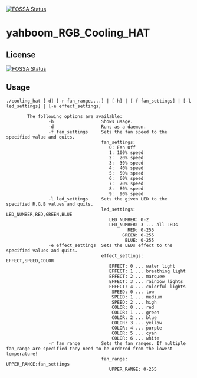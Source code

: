 [![FOSSA Status](https://app.fossa.com/api/projects/git%2Bgithub.com%2Fvookimedlo%2Fyahboom_RGB_Cooling_HAT.svg?type=shield)](https://app.fossa.com/projects/git%2Bgithub.com%2Fvookimedlo%2Fyahboom_RGB_Cooling_HAT?ref=badge_shield)

# yahboom_RGB_Cooling_HAT

## License
[![FOSSA Status](https://app.fossa.com/api/projects/git%2Bgithub.com%2Fvookimedlo%2Fyahboom_RGB_Cooling_HAT.svg?type=large)](https://app.fossa.com/projects/git%2Bgithub.com%2Fvookimedlo%2Fyahboom_RGB_Cooling_HAT?ref=badge_large)


## Usage
```
./cooling_hat [-d] [-r fan_range,...] | [-h] | [-f fan_settings] | [-l led_settings] | [-e effect_settings]

        The following options are available:
                -h                  Shows usage.
                -d                  Runs as a daemon.
                -f fan_settings     Sets the fan speed to the specified value and quits.
                                    fan_settings:
                                       0: Fan Off
                                       1: 100% speed
                                       2:  20% speed
                                       3:  30% speed
                                       4:  40% speed
                                       5:  50% speed
                                       6:  60% speed
                                       7:  70% speed
                                       8:  80% speed
                                       9:  90% speed
                -l led_settings     Sets the given LED to the specified R,G,B values and quits.
                                    led_settings: LED_NUMBER,RED,GREEN,BLUE
                                       LED_NUMBER: 0-2
                                       LED_NUMBER: 3 ... all LEDs
                                              RED: 0-255
                                            GREEN: 0-255
                                             BLUE: 0-255
                -e effect_settings  Sets the LEDs effect to the specified values and quits.
                                    effect_settings: EFFECT,SPEED,COLOR
                                       EFFECT: 0 ... water light
                                       EFFECT: 1 ... breathing light
                                       EFFECT: 2 ... marquee
                                       EFFECT: 3 ... rainbow lights
                                       EFFECT: 4 ... colorful lights
                                        SPEED: 0 ... low
                                        SPEED: 1 ... medium
                                        SPEED: 2 ... high
                                        COLOR: 0 ... red
                                        COLOR: 1 ... green
                                        COLOR: 2 ... blue
                                        COLOR: 3 ... yellow
                                        COLOR: 4 ... purple
                                        COLOR: 5 ... cyan
                                        COLOR: 6 ... white
                -r fan_range        Sets the fan ranges. If multiple fan_range are specified they need to be ordered from the lowest temperature!
                                    fan_range: UPPER_RANGE:fan_settings
                                       UPPER_RANGE: 0-255
```

